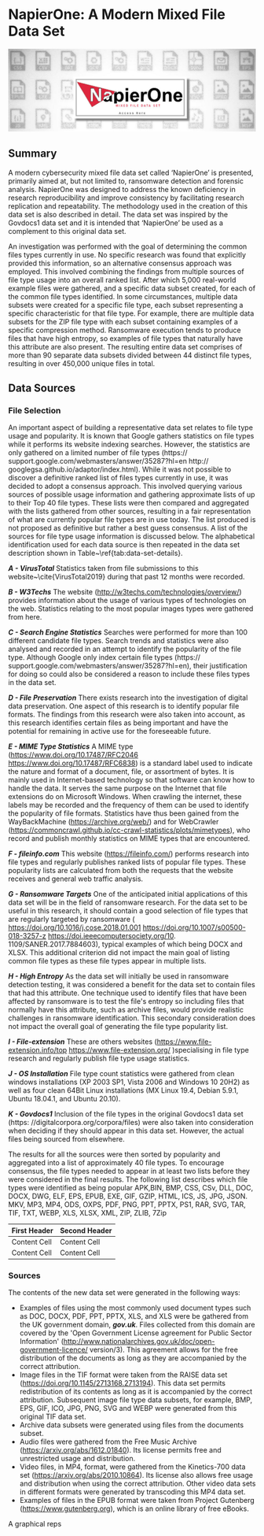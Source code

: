# NapierOne: A Modern Mixed File Data Set

![NapierOne Title](img/NapierOne-title.jpg)

## Summary
A modern cybersecurity mixed file data set called ‘NapierOne’ is presented, primarily aimed at, but not limited to, ransomware detection and forensic analysis. NapierOne was designed to address the known deficiency in research reproducibility and improve consistency by facilitating research replication and repeatability. The methodology used in the creation of this data set is also described in detail. The data set was inspired by the Govdocs1 data set and it is intended that ‘NapierOne’ be used as a complement to this original data set.

An investigation was performed with the goal of determining the common files types currently in use. No specific research was found that explicitly provided this information, so an alternative consensus approach was employed. This involved combining the findings from multiple sources of file type usage into an overall ranked list. After which 5,000 real-world example files were gathered, and a specific data subset created, for each of the common file types identified. In some circumstances, multiple data subsets were created for a specific file type, each subset representing a specific characteristic for that file type. For example, there are multiple data subsets for the ZIP file type with each subset containing examples of a specific compression method. Ransomware execution tends to produce files that have high entropy, so examples of file types that naturally have this attribute are also present. The resulting entire data set comprises of more than 90 separate data subsets divided between 44 distinct file types, resulting in over 450,000 unique files in total.

## Data Sources
### File Selection
An important aspect of building a representative data set relates to file type usage and popularity. It is known that Google gathers statistics on file types while it performs its website indexing searches. However, the statistics are only gathered on a limited number of file types (https://
support.google.com/webmasters/answer/35287?hl=en http://
googlegsa.github.io/adaptor/index.html). 
While it was not possible to discover a definitive ranked list of files types currently in use, it was decided to adopt a consensus approach. This involved querying various sources of possible usage information and gathering approximate lists of up to their Top 40 file types. These lists were then compared and aggregated with the lists gathered from other sources, resulting in a fair representation of what are currently popular file types are in use today. The list produced is not proposed as definitive but rather a best guess consensus.
A list of the sources for file type usage information is discussed below. The alphabetical identification used for each data source is then repeated in the data set description shown in Table~\ref{tab:data-set-details}.

***A - VirusTotal*** Statistics taken from file submissions to this website~\cite{VirusTotal2019} during that past 12 months were recorded.

***B - W3Techs*** The website (http://w3techs.com/technologies/overview/) provides information about the usage of various types of technologies on the web. Statistics relating to the most popular images types were gathered from here.

***C - Search Engine Statistics*** Searches were performed for more than 100 different candidate file types. Search trends and statistics were also analysed and recorded in an attempt to identify the popularity of the file type. Although Google only index certain file types (https://
support.google.com/webmasters/answer/35287?hl=en), their justification for doing so could also be considered a reason to include these files types in the data set.

***D - File Preservation*** There exists research into the investigation of digital data preservation. One aspect of this research is to identify popular file formats. The findings from this research were also taken into account, as this research identifies certain files as being important and have the potential for remaining in active use for the foreseeable future.

***E - MIME Type Statistics*** A MIME type (https://www.doi.org/10.17487/RFC2046 https://www.doi.org/10.17487/RFC6838) is a standard label used to indicate the nature and format of a document, file, or assortment of bytes. It is mainly used in Internet-based technology so that software can know how to handle the data. It serves the same purpose on the Internet that file extensions do on Microsoft Windows. When crawling the internet, these labels may be recorded and the frequency of them can be used to identify the popularity of file formats. Statistics have thus been gained from the WayBackMachine (https://archive.org/web/) and for WebCrawler (https://commoncrawl.github.io/cc-crawl-statistics/plots/mimetypes), who record and publish monthly statistics on MIME types that are encountered.

***F - fileinfo.com*** This website (https://fileinfo.com/) performs research into file types and regularly publishes ranked lists of popular file types. These popularity lists are calculated from both the requests that the website receives and general web traffic analysis.

***G - Ransomware Targets*** One of the anticipated initial applications of this data set will be in the field of ransomware research. For the data set to be useful in this research, it should contain a good selection of file types that are regularly targeted by ransomware ( https://doi.org/10.1016/j.cose.2018.01.001 https://doi.org/10.1007/s00500-018-3257-z https://doi.ieeecomputersociety.org/10.
1109/SANER.2017.7884603), typical examples of which being DOCX and XLSX. This additional criterion did not impact the main goal of listing common file types as these file types appear in multiple lists.

***H - High Entropy*** As the data set will initially be used in ransomware detection testing, it was considered a benefit for the data set to contain files that had this attribute. One technique used to identify files that have been affected by ransomware is to test the file's entropy so including files that normally have this attribute, such as archive files, would provide realistic challenges in ransomware identification. This secondary consideration does not impact the overall goal of generating the file type popularity list.

***I - File-extension*** These are others websites (https://www.file-extension.info/top  https://www.file-extension.org/ )specialising in file type research and regularly publish file type usage statistics.

***J - OS Installation*** File type count statistics were gathered from clean windows installations (XP 2003 SP1, Vista 2006 and Windows 10 20H2) as well as four clean 64Bit Linux installations (MX Linux 19.4, Debian 5.9.1, Ubuntu 18.04.1, and Ubuntu 20.10).

***K - Govdocs1*** Inclusion of the file types in the original Govdocs1 data set (https:
//digitalcorpora.org/corpora/files) were also taken into consideration when deciding if they should appear in this data set. However, the actual files being sourced from elsewhere.

The results for all the sources were then sorted by popularity and aggregated into a list of approximately 40 file types. To encourage consensus, the file types needed to appear in at least two lists before they were considered in the final results. The following list describes which file types were identified as being popular
APK,BIN, BMP, CSS, CSv, DLL, DOC, DOCX, DWG, ELF, EPS, EPUB, EXE, GIF, GZIP, HTML, ICS, JS, JPG, JSON. MKV, MP3, MP4, ODS, OXPS, PDF, PNG, PPT, PPTX, PS1, RAR, SVG, TAR, TIF, TXT, WEBP, XLS, XLSX, XML, ZIP, ZLIB, 7Zip


| First Header  | Second Header |
| ------------- | ------------- |
| Content Cell  | Content Cell  |
| Content Cell  | Content Cell  |



### Sources ###
The contents of the new data set were generated in the following ways:
- Examples of files using the most commonly used document types such as DOC, DOCX, PDF, PPT, PPTX, XLS, and XLS  were be gathered from the UK government domain, ***gov.uk***. Files collected from this domain are covered by the 'Open Government License agreement for Public Sector Information' (http://www.nationalarchives.gov.uk/doc/open-government-licence/
version/3). This agreement allows for the free distribution of the documents as long as they are accompanied by the correct attribution.
- Image files in the TIF format were taken from the RAISE data set (https://doi.org/10.1145/2713168.2713194). This data set permits redistribution of its contents as long as it is accompanied by the correct attribution. Subsequent image file type data subsets, for example, BMP, EPS, GIF, ICO, JPG, PNG, SVG and WEBP were generated from this original TIF data set.
- Archive data subsets were generated using files from the documents subset.
- Audio files were gathered from the Free Music Archive (https://arxiv.org/abs/1612.01840). Its license permits free and unrestricted usage and distribution.
- Video files, in MP4, format, were gathered from the Kinetics-700 data set (https://arxiv.org/abs/2010.10864). Its license also allows free usage and distribution when using the correct attribution. Other video data sets in different formats were generated by transcoding this MP4 data set.
- Examples of files in the EPUB format were taken from Project Gutenberg (https://www.gutenberg.org), which is an online library of free eBooks.

A graphical reps


